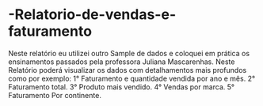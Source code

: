 # -Relatorio-de-vendas-e-faturamento
Neste relatório eu utilizei outro Sample de dados e coloquei em prática os ensinamentos passados pela professora Juliana Mascarenhas.
Neste Relatório poderá visualizar os dados com detalhamentos mais profundos como por exemplo:
1° Faturamento e quantidade vendida por ano e mês.
2° Faturamento total.
3° Produto mais vendido.
4° Vendas por marca.
5° Faturamento Por continente.

